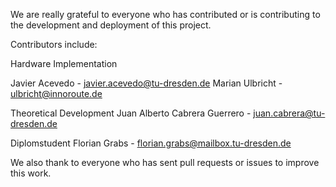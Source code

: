 We are really grateful to everyone who has contributed or is contributing to the development and deployment
of this project.


Contributors include:

Hardware Implementation

Javier Acevedo - javier.acevedo@tu-dresden.de
Marian Ulbricht - ulbricht@innoroute.de

Theoretical Development
Juan Alberto Cabrera Guerrero - juan.cabrera@tu-dresden.de

Diplomstudent
Florian Grabs - florian.grabs@mailbox.tu-dresden.de

We also thank to everyone who has sent pull requests or issues to improve this work.
